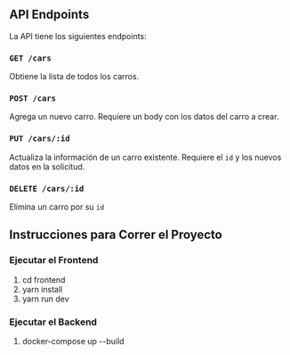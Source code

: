 ## API Endpoints

La API tiene los siguientes endpoints:

### `GET /cars`
Obtiene la lista de todos los carros.

### `POST /cars`
Agrega un nuevo carro. Requiere un body con los datos del carro a crear.

### `PUT /cars/:id`
Actualiza la información de un carro existente. Requiere el `id` y los nuevos datos en la solicitud.

### `DELETE /cars/:id`
Elimina un carro por su `id`

## Instrucciones para Correr el Proyecto

### Ejecutar el Frontend

1. cd frontend
2. yarn install
3. yarn run dev

### Ejecutar el Backend
1. docker-compose up --build
